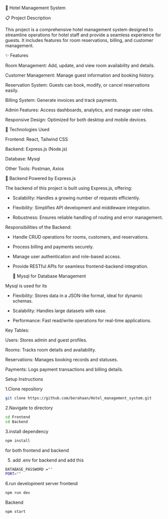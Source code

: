 🏨 Hotel Management System

📋 Project Description

This project is a comprehensive hotel management system designed to streamline operations for hotel staff and provide a seamless experience for guests. It includes features for room reservations, billing, and customer management.

✨ Features

Room Management: Add, update, and view room availability and details.

Customer Management: Manage guest information and booking history.

Reservation System: Guests can book, modify, or cancel reservations easily.

Billing System: Generate invoices and track payments.

Admin Features: Access dashboards, analytics, and manage user roles.

Responsive Design: Optimized for both desktop and mobile devices.

🚀 Technologies Used

Frontend: React, Tailwind CSS 

Backend: Express.js (Node.js)

Database: Mysql

Other Tools: Postman, Axios


🚀 Backend Powered by Express.js

The backend of this project is built using Express.js, offering:

- Scalability: Handles a growing number of requests efficiently.

- Flexibility: Simplifies API development and middleware integration.

- Robustness: Ensures reliable handling of routing and error management.

Responsibilities of the Backend:

- Handle CRUD operations for rooms, customers, and reservations.

- Process billing and payments securely.

- Manage user authentication and role-based access.

- Provide RESTful APIs for seamless frontend-backend integration.

  💪 Mysql for Database Management

Mysql is used for its

- Flexibility: Stores data in a JSON-like format, ideal for dynamic schemas.

- Scalability: Handles large datasets with ease.

- Performance: Fast read/write operations for real-time applications.

Key Tables:

Users: Stores admin and guest profiles.

Rooms: Tracks room details and availability.

Reservations: Manages booking records and statuses.

Payments: Logs payment transactions and billing details.

Setup Instructions

1.Clone repository 
```bash
git clone https://github.com/berahaan/Hotel_management_system.git  

```
2.Navigate to directory 
```bash
cd Frontend
cd Backend
``` 
3.install dependency
```bash
npm install
```
for both frontend and backend 


5. add .env for backend and add this
   
```bash
DATABASE_PASSWORD =""
PORT=""
```
6.run development server 
frontend 
```bash
npm run dev 
```
Backend
```bash
npm start
```

